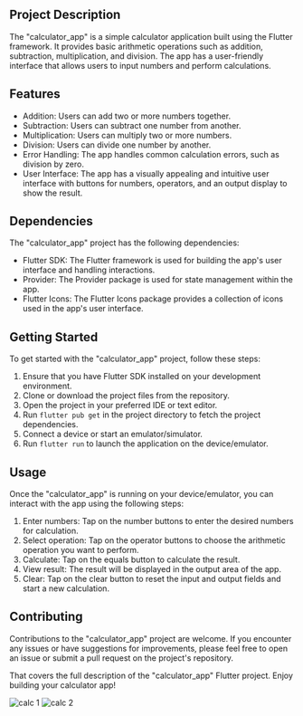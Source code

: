 
## Project Description
The "calculator_app" is a simple calculator application built using the Flutter framework. It provides basic arithmetic operations such as addition, subtraction, multiplication, and division. The app has a user-friendly interface that allows users to input numbers and perform calculations.

## Features
- Addition: Users can add two or more numbers together.
- Subtraction: Users can subtract one number from another.
- Multiplication: Users can multiply two or more numbers.
- Division: Users can divide one number by another.
- Error Handling: The app handles common calculation errors, such as division by zero.
- User Interface: The app has a visually appealing and intuitive user interface with buttons for numbers, operators, and an output display to show the result.

## Dependencies
The "calculator_app" project has the following dependencies:
- Flutter SDK: The Flutter framework is used for building the app's user interface and handling interactions.
- Provider: The Provider package is used for state management within the app.
- Flutter Icons: The Flutter Icons package provides a collection of icons used in the app's user interface.

## Getting Started
To get started with the "calculator_app" project, follow these steps:
1. Ensure that you have Flutter SDK installed on your development environment.
2. Clone or download the project files from the repository.
3. Open the project in your preferred IDE or text editor.
4. Run `flutter pub get` in the project directory to fetch the project dependencies.
5. Connect a device or start an emulator/simulator.
6. Run `flutter run` to launch the application on the device/emulator.

## Usage
Once the "calculator_app" is running on your device/emulator, you can interact with the app using the following steps:
1. Enter numbers: Tap on the number buttons to enter the desired numbers for calculation.
2. Select operation: Tap on the operator buttons to choose the arithmetic operation you want to perform.
3. Calculate: Tap on the equals button to calculate the result.
4. View result: The result will be displayed in the output area of the app.
5. Clear: Tap on the clear button to reset the input and output fields and start a new calculation.



## Contributing
Contributions to the "calculator_app" project are welcome. If you encounter any issues or have suggestions for improvements, please feel free to open an issue or submit a pull request on the project's repository.

That covers the full description of the "calculator_app" Flutter project. Enjoy building your calculator app!

![calc 1](https://github.com/adityazanzane/calculator_app_flutter/assets/91719677/0e5decd7-4fa8-426d-8a40-83742b5d8817)
![calc 2](https://github.com/adityazanzane/calculator_app_flutter/assets/91719677/f0a58e62-d4f3-4289-8ec0-fc14c2b9c56a)

